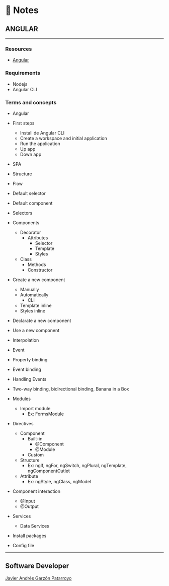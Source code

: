 # :memo: Notes
## ANGULAR
- - -
### Resources
* [Angular](https://angular.io/)
### Requirements
* Nodejs
* Angular CLI
### Terms and concepts
* Angular
* First steps
  - Install de Angular CLI
  - Create a workspace and initial application
  - Run the application
  - Up app
  - Down app
* SPA
* Structure
* Flow
* Default selector
* Default component
* Selectors
* Components
  * Decorator
    * Attributes
      - Selector
      - Template
      - Styles
  * Class
    - Methods
    - Constructor
* Create a new component
  - Manually
  * Automatically
    - CLI
  - Template inline
  - Styles inline
* Declarate a new component
* Use a new component
* Interpolation
* Event
* Property binding
* Event binding
* Handling Events
* Two-way binding, bidirectional binding, Banana in a Box
* Modules
  * Import module
    - Ex: FormsModule
* Directives
  * Component
    * Built-in
      - @Component
      - @Module
    - Custom
  * Structure
    - Ex: ngIf, ngFor, ngSwitch, ngPlural, ngTemplate, ngComponentOutlet
  * Attribute
    - Ex: ngStyle, ngClass, ngModel
* Component interaction
  - @Input
  - @Output
* Services
  - Data Services

* Install packages
* Config file
- - -
## Software Developer
[Javier Andrés Garzón Patarroyo](https://javierandres.dev)
